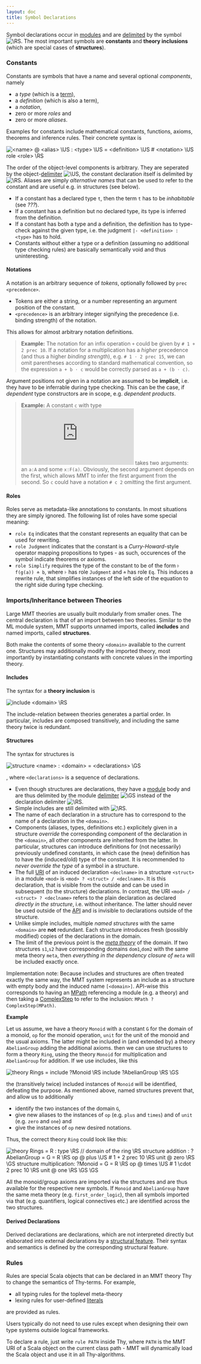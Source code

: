 ```yaml
---
layout: doc
title: Symbol Declarations
---
```



Symbol declarations occur in [modules](modules.html) and are [delimited](delimiters.html) by the symbol ![`\RS`](../img/RS.png). The most important symbols are **constants** and **theory inclusions** (which are special cases of **structures**).

### Constants
Constants are symbols that have a name and several optional *components*, namely 

* a *type* (which is a [term](objects.html)),
* a *definition* (which is also a term), 
* a *notation*, 
* zero or more *roles* and 
* zero or more *aliases*.

Examples for constants include mathematical constants, functions, axioms, theorems and inference rules. Their concrete syntax is

![`<name> @ <alias> \US : <type> \US = <definition> \US # <notation> \US role <role> \RS`](../img/constant.png)

The order of the object-level components is arbitrary. They are seperated by the object-[delimiter](delimiters.html) ![`\US`](../img/US.png), the constant declaration itself is delimited by ![`\RS`](../img/RS.png). Aliases are simply *alternative names* that can be used to refer to the constant and are useful e.g. in structures (see below).

* If a constant has a declared type `t`, then the term `t` has to be *inhabitable* (see *???*).
* If a constant has a definition but no declared type, its type is inferred from the definition.
* If a constant has both a type and a definition, the definition has to type-check against the given type, i.e. the judgment `|- <definition> : <type>` has to hold.
* Constants without either a type or a definition (assuming no additional type checking rules) are basically semantically void and thus uninteresting.

#### Notations

A notation is an arbitrary sequence of *tokens*, optionally followed by `prec <precedence>`. 

* Tokens are either a string, or a number representing an argument position of the constant.
* `<precedence>` is an arbitrary integer signifying the precedence (i.e. binding strength) of the notation.

This allows for almost arbitrary notation definitions. 

> **Example:** The notation for an infix operation `+` could be given by
> `# 1 + 2 prec 10`. If a notation for a multiplication has a *higher* precedence (and thus a higher *binding strength*), e.g. `# 1 ⋅ 2 prec 15`, we can omit parentheses according to standard mathematical convention, so the expression `a + b ⋅ c` would be correctly parsed as `a + (b ⋅ c)`.

Argument positions not given in a notation are assumed to be **implicit**, i.e. they have to be inferrable during type checking. This can be the case, if *dependent* type constructors are in scope, e.g. *dependent products*.

> **Example:** A constant `c` with type 
> ![`\prod_{a:A}F(a)\to B`](https://latex.codecogs.com/gif.latex?%5Cinline%20%5Csmall%20%5Cprod_%7Ba%3AA%7DF%28a%29%5Cto%20B)
> takes two arguments: an `a:A` and some `x:F(a)`. Obviously, the second argument depends on the first, which allows MMT to infer the first argument from the second. So `c` could have a notation `# c 2` omitting the first argument.

#### Roles

Roles serve as metadata-like annotations to constants. In most situations they are simply ignored. The following list of roles have some special meaning:

* `role Eq` indicates that the constant represents an equality that can be used for rewriting.
* `role Judgment` indicates that the constant is a *Curry-Howard*-style operator mapping propositions to types - as such, occurences of the symbol indicate theorems or axioms.
* `role Simplify` requires the type of the constant to be of the form `⊦ f(g(a)) ≐ b`, where `⊦` has role `Judgment` and `≐` has role `Eq`. This induces a rewrite rule, that simplifies instances of the left side of the equation to the right side during type checking.

### Imports/Inheritance between Theories

Large MMT theories are usually built modularly from smaller ones.
The central declaration is that of an import between two theories.
Similar to the ML module system, MMT supports unnamed imports, called **includes** and named imports, called **structures**.

Both make the contents of some theory `<domain>` available to the current one.
Structures may additionally modify the imported theory, most importantly by instantiating constants with concrete values in the importing theory.

#### Includes

The syntax for a **theory inclusion**  is

![`include <domain> \RS`](../img/include.png)

The include-relation between theories generates a partial order.
In particular, includes are composed transitively, and including the same theory twice is redundant.

#### Structures

The syntax for structures is

![`structure <name> : <domain> = <declarations> \GS`](../img/structure.png)

, where `<declarations>` is a sequence of declarations.

* Even though structures are declarations, they have a [module](modules.html) body and are thus delimited by the module [delimiter](delimiters.html) ![`\GS`](../img/GS.png) instead of the declaration delimiter ![`\RS`](../img/RS.png).
* Simple includes are still delimited with ![`\RS`](../img/RS.png).
* The name of each declaration in a structure has to correspond to the name of a declaration in the `<domain>`. 
* Components (aliases, types, definitions etc.) explicitely given in a structure *override* the corresponding component of the declaration in the `<domain>`, all other components are inherited from the latter. In particular, structures can introduce definitions for (not necessarily) previously undefined constants, in which case the (new) definition has to have the (induced/old) type of the constant. It is recommended to *never override the type* of a symbol in a structure.
* The full [URI](../api/uris.html) of an induced declaration `<declname>` in a structure `<struct>` in a module `<mod>` is `<mod> ? <struct> / <declname>`. It is this declaration, that is visible from the outside and can be used in subsequent (to the structure) declarations. In contrast, the URI `<mod> / <struct> ? <declname>` refers to the plain declaration as declared *directly in the structure*, i.e. without inheritance. The latter should never be used outside of the [API](../api/) and is invisible to declarations outside of the structure.
* Unlike simple includes, multiple *named structures* with the same `<domain>` are **not** redundant. Each structure introduces fresh (possibly modified) copies of the declarations in the domain.
* The limit of the previous point is the [*meta theory*](modules.html#theories) of the domain. If two structures `s1`,`s2` have corresponding domains `dom1`,`dom2` with the same meta theory `meta`, then *everything in the dependency closure of `meta`* will be included exactly once.

Implementation note: Because includes and structures are often treated exactly the same way, the MMT system represents an include as a structure with empty body and the induced name `[<domain>]`. API-wise this corresponds to having an [MPath](https://uniformal.github.io/apidoc/info/kwarc/mmt/api/MPath.html) referencing a module (e.g. a theory) and then taking a [ComplexStep](https://uniformal.github.io/apidoc/info/kwarc/mmt/api/ComplexStep.html) to refer to the inclusion: `MPath ? ComplexStep(MPath)`.


**Example**

Let us assume, we have a theory `Monoid` with a constant `G` for the domain of a monoid, `op` for the monoid operation, `unit` for the unit of the monoid and the usual axioms. The latter might be included in (and extended by) a theory `AbelianGroup` adding the additional axioms. then we can use structures to form a theory `Ring`, using the theory `Monoid` for multiplication and `AbelianGroup` for addition. If we use includes, like this

![`theory Rings = include ?Monoid \RS include ?AbelianGroup \RS \GS`](../img/ringwrong.png)

the (transitively twice) included instances of `Monoid` will be identified, defeating the purpose. As mentioned above, named structures prevent that, and allow us to additionally

* identify the two instances of the domain `G`,
* give new aliases to the instances of `op` (e.g. `plus` and `times`) and of `unit` (e.g. `zero` and `one`) and
* give the instances of `op` new desired notations.

Thus, the correct theory `Ring` could look like this:

![`theory Rings = R : type \RS // domain of the ring \RS structure addition : ?AbelianGroup = G = R \RS op @ plus \US # 1 + 2 prec 10 \RS unit @ zero \RS \GS structure multiplication: ?Monoid = G = R \RS op @ times \US # 1 \cdot 2 prec 10 \RS unit @ one \RS \GS \GS`](../img/ringright.png)

All the monoid/group axioms are imported via the structures and are thus available for the respective new symbols. If `Monoid` and `AbelianGroup` have the same meta theory (e.g. `first_order_logic`), then all symbols imported via that (e.g. quantifiers, logical connectives etc.) are identified across the two structures.

#### Derived Declarations

Derived declarations are declarations, which are not interpreted directly but elaborated into external declarations by a [structural feature](structuralfeatures.md). Their syntax and semantics is defined by the corresponding structural feature. 


### Rules

Rules are special Scala objects that can be declared in an MMT theory Thy to change the semantics of Thy-terms.
For example,

* all typing rules for the toplevel meta-theory
* lexing rules for user-defined [literals](literals.html)

are provided as rules.

Users typically do not need to use rules except when designing their own type systems outside logical frameworks.

To declare a rule, just write `rule PATH` inside Thy, where `PATH` is the MMT URI of a Scala object on the current class path - MMT will dynamically load the Scala object and use it in all Thy-algorithms.
